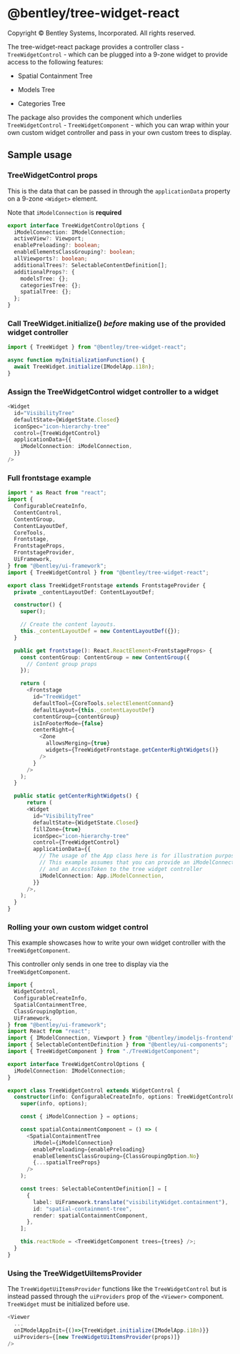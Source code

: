 # @bentley/tree-widget-react

Copyright © Bentley Systems, Incorporated. All rights reserved.

The tree-widget-react package provides a controller class - `TreeWidgetControl` - which can be plugged into a 9-zone widget to
provide access to the following features:

- Spatial Containment Tree

- Models Tree

- Categories Tree

The package also provides the component which underlies `TreeWidgetControl` - `TreeWidgetComponent` - which you can wrap within your own custom widget controller and pass in your own custom trees to display.

## Sample usage

### TreeWidgetControl props

This is the data that can be passed in through the `applicationData` property on a 9-zone `<Widget>` element.

Note that `iModelConnection` is **required**

```ts
export interface TreeWidgetControlOptions {
  iModelConnection: IModelConnection;
  activeView?: Viewport;
  enablePreloading?: boolean;
  enableElementsClassGrouping?: boolean;
  allViewports?: boolean;
  additionalTrees?: SelectableContentDefinition[];
  additionalProps?: {
    modelsTree: {};
    categoriesTree: {};
    spatialTree: {};
  };
}
```

### Call TreeWidget.initialize() **_before_** making use of the provided widget controller

```ts
import { TreeWidget } from "@bentley/tree-widget-react";

async function myInitializationFunction() {
  await TreeWidget.initialize(IModelApp.i18n);
}
```

### Assign the TreeWidgetControl widget controller to a widget

```ts
<Widget
  id="VisibilityTree"
  defaultState={WidgetState.Closed}
  iconSpec="icon-hierarchy-tree"
  control={TreeWidgetControl}
  applicationData={{
    iModelConnection: iModelConnection,
  }}
/>
```

### Full frontstage example

```ts
import * as React from "react";
import {
  ConfigurableCreateInfo,
  ContentControl,
  ContentGroup,
  ContentLayoutDef,
  CoreTools,
  Frontstage,
  FrontstageProps,
  FrontstageProvider,
  UiFramework,
} from "@bentley/ui-framework";
import { TreeWidgetControl } from "@bentley/tree-widget-react";

export class TreeWidgetFrontstage extends FrontstageProvider {
  private _contentLayoutDef: ContentLayoutDef;

  constructor() {
    super();

    // Create the content layouts.
    this._contentLayoutDef = new ContentLayoutDef({});
  }

  public get frontstage(): React.ReactElement<FrontstageProps> {
    const contentGroup: ContentGroup = new ContentGroup({
      // Content group props
    });

    return (
      <Frontstage
        id="TreeWidget"
        defaultTool={CoreTools.selectElementCommand}
        defaultLayout={this._contentLayoutDef}
        contentGroup={contentGroup}
        isInFooterMode={false}
        centerRight={
          <Zone
            allowsMerging={true}
            widgets={TreeWidgetFrontstage.getCenterRightWidgets()}
          />
        }
      />
    );
  }

  public static getCenterRightWidgets() {
      return (
      <Widget
        id="VisibilityTree"
        defaultState={WidgetState.Closed}
        fillZone={true}
        iconSpec="icon-hierarchy-tree"
        control={TreeWidgetControl}
        applicationData={{
          // The usage of the App class here is for illustration purposes.
          // This example assumes that you can provide an iModelConnection
          // and an AccessToken to the tree widget controller
          iModelConnection: App.iModelConnection,
        }}
      />,
    );
  }
}
```

### Rolling your own custom widget control

This example showcases how to write your own widget controller with the `TreeWidgetComponent`.

This controller only sends in one tree to display via the `TreeWidgetComponent`.

```ts
import {
  WidgetControl,
  ConfigurableCreateInfo,
  SpatialContainmentTree,
  ClassGroupingOption,
  UiFramework,
} from "@bentley/ui-framework";
import React from "react";
import { IModelConnection, Viewport } from "@bentley/imodeljs-frontend";
import { SelectableContentDefinition } from "@bentley/ui-components";
import { TreeWidgetComponent } from "./TreeWidgetComponent";

export interface TreeWidgetControlOptions {
  iModelConnection: IModelConnection;
}

export class TreeWidgetControl extends WidgetControl {
  constructor(info: ConfigurableCreateInfo, options: TreeWidgetControlOptions) {
    super(info, options);

    const { iModelConnection } = options;

    const spatialContainmentComponent = () => (
      <SpatialContainmentTree
        iModel={iModelConnection}
        enablePreloading={enablePreloading}
        enableElementsClassGrouping={ClassGroupingOption.No}
        {...spatialTreeProps}
      />
    );

    const trees: SelectableContentDefinition[] = [
      {
        label: UiFramework.translate("visibilityWidget.containment"),
        id: "spatial-containment-tree",
        render: spatialContainmentComponent,
      },
    ];

    this.reactNode = <TreeWidgetComponent trees={trees} />;
  }
}
```

### Using the TreeWidgetUiItemsProvider

The `TreeWidgetUiItemsProvider` functions like the `TreeWidgetControl` but is instead passed through the `uiProviders` prop of the `<Viewer>` component. `TreeWidget` must be initialized before use.

```ts
<Viewer
  ...
  onIModelAppInit={()=>{TreeWidget.initialize(IModelApp.i18n)}}
  uiProviders={[new TreeWidgetUiItemsProvider(props)]}
/>
```
